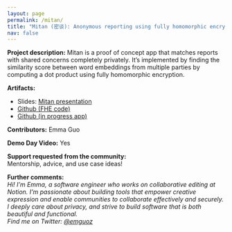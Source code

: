 ```yaml
---
layout: page
permalink: /mitan/
title: "Mitan (密谈): Anonymous reporting using fully homomorphic encryption"
nav: false
---
```


**Project description:**
Mitan is a proof of concept app that matches reports with shared concerns completely privately. It’s implemented by finding the similarity score between word embeddings from multiple parties by computing a dot product using fully homomorphic encryption.

**Artifacts:**

- Slides: [Mitan presentation](https://github.com/emmaguo13/phantom-zone/tree/emma/pnns)
- [Github (FHE code)](https://github.com/emmaguo13/phantom-zone/tree/emma/pnns)
- [Github (in progress app)](https://github.com/emmaguo13/fhe-workplace)

**Contributors:**
Emma Guo

**Demo Day Video:**
Yes

**Support requested from the community:**  
Mentorship, advice, and use case ideas!

**Further comments:**  
_Hi! I’m Emma, a software engineer who works on collaborative editing at Notion. I’m passionate about building tools that empower creative expression and enable communities to collaborate effectively and securely. I deeply care about privacy, and strive to build software that is both beautiful and functional._  
_Find me on Twitter: [@emguoz](https://x.com/emguoz)_
